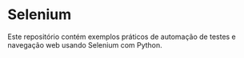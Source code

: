# Selenium
 Este repositório contém exemplos práticos de automação de testes e navegação web usando Selenium com Python.
